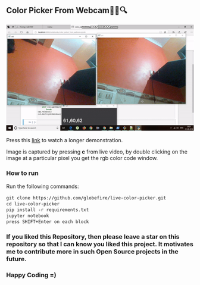 ## Color Picker From Webcam📸🎨🔍
<p align="center">
  <img src="https://github.com/globefire/colrr_pickrr/blob/master/upload.gif" alt = "press the link below"/>
</p>


Press this [link](https://youtu.be/6y59fXgzMCs) to watch a longer demonstration.

Image is captured by pressing **c** from live video, by double clicking on the image at a particular pixel you get the rgb color code window.

### How to run
Run the following commands:
```git
git clone https://github.com/globefire/live-color-picker.git
cd live-color-picker
pip install -r requirements.txt
jupyter notebook
press SHIFT+Enter on each block
```
### If you liked this Repository, then please leave a star on this repository so that I can know you liked this project. It motivates me to contribute more in such Open Source projects in the future.
### Happy Coding =)
